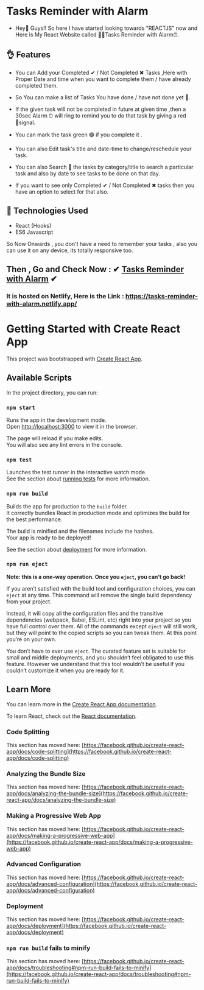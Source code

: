 # Tasks Reminder with Alarm

* Hey👋 Guys!! So here I have started looking towards "REACTJS" now and Here is My React Website called 👨‍💻Tasks Reminder with Alarm⏰. 

## 👌 Features

* You can Add your Completed ✔ / Not Completed  ✖ Tasks ,Here with Proper Date and time when you want to complete them / have already completed them.

* So You can make a list of Tasks You have done / have not done yet 🎯.

* If the given task will not be completed in future at given time ,then a 30sec Alarm ⏰ will ring to remind you to do that task by giving a red 🔴signal.

* You can mark the task green 🟢 if you complete it .

* You can also Edit task's title and date-time to change/reschedule your task.

* You can also Search 🧐 the tasks  by category/title to search a particular task and also by date to see tasks to be done on that day.

* If you want to see only Completed ✔  / Not Completed ✖ tasks then you have an option to select for that also.

## :rocket: Technologies Used

* React (Hooks)
* ES6 Javascript


So Now Onwards , you don't have a need to remember your tasks , also you can use it on any device, its totally responsive too.

## Then , Go and Check Now : ✔ [Tasks Reminder with Alarm](https://tasks-reminder-with-alarm.netlify.app/) ✔ 
### It is hosted on Netlify, Here is the Link : https://tasks-reminder-with-alarm.netlify.app/

##
# Getting Started with Create React App

This project was bootstrapped with [Create React App](https://github.com/facebook/create-react-app).

## Available Scripts

In the project directory, you can run:

### `npm start`

Runs the app in the development mode.\
Open [http://localhost:3000](http://localhost:3000) to view it in the browser.

The page will reload if you make edits.\
You will also see any lint errors in the console.

### `npm test`

Launches the test runner in the interactive watch mode.\
See the section about [running tests](https://facebook.github.io/create-react-app/docs/running-tests) for more information.

### `npm run build`

Builds the app for production to the `build` folder.\
It correctly bundles React in production mode and optimizes the build for the best performance.

The build is minified and the filenames include the hashes.\
Your app is ready to be deployed!

See the section about [deployment](https://facebook.github.io/create-react-app/docs/deployment) for more information.

### `npm run eject`

**Note: this is a one-way operation. Once you `eject`, you can’t go back!**

If you aren’t satisfied with the build tool and configuration choices, you can `eject` at any time. This command will remove the single build dependency from your project.

Instead, it will copy all the configuration files and the transitive dependencies (webpack, Babel, ESLint, etc) right into your project so you have full control over them. All of the commands except `eject` will still work, but they will point to the copied scripts so you can tweak them. At this point you’re on your own.

You don’t have to ever use `eject`. The curated feature set is suitable for small and middle deployments, and you shouldn’t feel obligated to use this feature. However we understand that this tool wouldn’t be useful if you couldn’t customize it when you are ready for it.

## Learn More

You can learn more in the [Create React App documentation](https://facebook.github.io/create-react-app/docs/getting-started).

To learn React, check out the [React documentation](https://reactjs.org/).

### Code Splitting

This section has moved here: [https://facebook.github.io/create-react-app/docs/code-splitting](https://facebook.github.io/create-react-app/docs/code-splitting)

### Analyzing the Bundle Size

This section has moved here: [https://facebook.github.io/create-react-app/docs/analyzing-the-bundle-size](https://facebook.github.io/create-react-app/docs/analyzing-the-bundle-size)

### Making a Progressive Web App

This section has moved here: [https://facebook.github.io/create-react-app/docs/making-a-progressive-web-app](https://facebook.github.io/create-react-app/docs/making-a-progressive-web-app)

### Advanced Configuration

This section has moved here: [https://facebook.github.io/create-react-app/docs/advanced-configuration](https://facebook.github.io/create-react-app/docs/advanced-configuration)

### Deployment

This section has moved here: [https://facebook.github.io/create-react-app/docs/deployment](https://facebook.github.io/create-react-app/docs/deployment)

### `npm run build` fails to minify

This section has moved here: [https://facebook.github.io/create-react-app/docs/troubleshooting#npm-run-build-fails-to-minify](https://facebook.github.io/create-react-app/docs/troubleshooting#npm-run-build-fails-to-minify)
